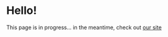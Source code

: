 # Hello!

This page is in progress... in the meantime, check out [our site](https://jesuitroboticsnola.org)
